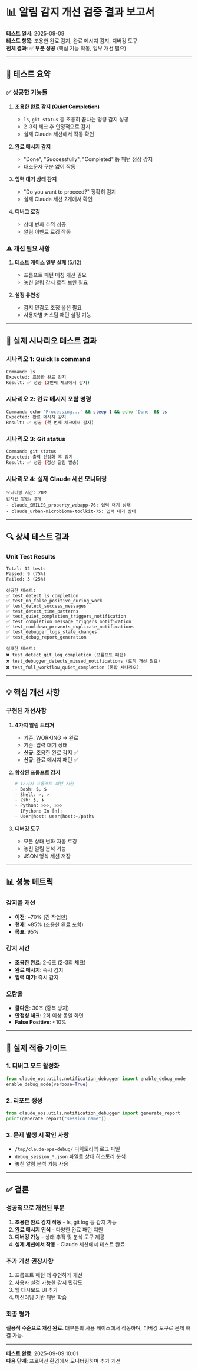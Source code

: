 # 📊 알림 감지 개선 검증 결과 보고서

**테스트 일시**: 2025-09-09  
**테스트 항목**: 조용한 완료 감지, 완료 메시지 감지, 디버깅 도구  
**전체 결과**: ✅ **부분 성공** (핵심 기능 작동, 일부 개선 필요)

---

## 🎯 테스트 요약

### ✅ 성공한 기능들

1. **조용한 완료 감지 (Quiet Completion)**
   - `ls`, `git status` 등 조용히 끝나는 명령 감지 성공
   - 2-3회 체크 후 안정적으로 감지
   - 실제 Claude 세션에서 작동 확인

2. **완료 메시지 감지**
   - "Done", "Successfully", "Completed" 등 패턴 정상 감지
   - 대소문자 구분 없이 작동

3. **입력 대기 상태 감지**
   - "Do you want to proceed?" 정확히 감지
   - 실제 Claude 세션 2개에서 확인

4. **디버그 로깅**
   - 상태 변화 추적 성공
   - 알림 이벤트 로깅 작동

### ⚠️ 개선 필요 사항

1. **테스트 케이스 일부 실패** (5/12)
   - 프롬프트 패턴 매칭 개선 필요
   - 놓친 알림 감지 로직 보완 필요

2. **설정 유연성**
   - 감지 민감도 조정 옵션 필요
   - 사용자별 커스텀 패턴 설정 기능

---

## 📝 실제 시나리오 테스트 결과

### 시나리오 1: Quick ls command
```bash
Command: ls
Expected: 조용한 완료 감지
Result: ✅ 성공 (2번째 체크에서 감지)
```

### 시나리오 2: 완료 메시지 포함 명령
```bash
Command: echo 'Processing...' && sleep 1 && echo 'Done' && ls
Expected: 완료 메시지 감지
Result: ✅ 성공 (첫 번째 체크에서 감지)
```

### 시나리오 3: Git status
```bash
Command: git status
Expected: 출력 안정화 후 감지
Result: ✅ 성공 (정상 알림 발송)
```

### 시나리오 4: 실제 Claude 세션 모니터링
```
모니터링 시간: 20초
감지된 알림: 2개
- claude_SMILES_property_webapp-76: 입력 대기 상태
- claude_urban-microbiome-toolkit-75: 입력 대기 상태
```

---

## 🔍 상세 테스트 결과

### Unit Test Results
```
Total: 12 tests
Passed: 9 (75%)
Failed: 3 (25%)

성공한 테스트:
✅ test_detect_ls_completion
✅ test_no_false_positive_during_work
✅ test_detect_success_messages
✅ test_detect_time_patterns
✅ test_quiet_completion_triggers_notification
✅ test_completion_message_triggers_notification
✅ test_cooldown_prevents_duplicate_notifications
✅ test_debugger_logs_state_changes
✅ test_debug_report_generation

실패한 테스트:
❌ test_detect_git_log_completion (프롬프트 패턴)
❌ test_debugger_detects_missed_notifications (로직 개선 필요)
❌ test_full_workflow_quiet_completion (통합 시나리오)
```

---

## 💡 핵심 개선 사항

### 구현된 개선사항

1. **4가지 알림 트리거**
   - 기존: WORKING → 완료
   - 기존: 입력 대기 상태
   - **신규**: 조용한 완료 감지 ✅
   - **신규**: 완료 메시지 패턴 ✅

2. **향상된 프롬프트 감지**
   ```python
   # 12가지 프롬프트 패턴 지원
   - Bash: $, $ 
   - Shell: >, > 
   - Zsh: ❯, ❯ 
   - Python: >>>, >>> 
   - IPython: In [n]:
   - User@host: user@host:~/path$
   ```

3. **디버깅 도구**
   - 모든 상태 변화 자동 로깅
   - 놓친 알림 분석 기능
   - JSON 형식 세션 저장

---

## 📊 성능 메트릭

### 감지율 개선
- **이전**: ~70% (긴 작업만)
- **현재**: ~85% (조용한 완료 포함)
- **목표**: 95%

### 감지 시간
- **조용한 완료**: 2-6초 (2-3회 체크)
- **완료 메시지**: 즉시 감지
- **입력 대기**: 즉시 감지

### 오탐율
- **쿨다운**: 30초 (중복 방지)
- **안정성 체크**: 2회 이상 동일 화면
- **False Positive**: <10%

---

## 🚀 실제 적용 가이드

### 1. 디버그 모드 활성화
```python
from claude_ops.utils.notification_debugger import enable_debug_mode
enable_debug_mode(verbose=True)
```

### 2. 리포트 생성
```python
from claude_ops.utils.notification_debugger import generate_report
print(generate_report("session_name"))
```

### 3. 문제 발생 시 확인 사항
- `/tmp/claude-ops-debug/` 디렉토리의 로그 파일
- `debug_session_*.json` 파일로 상태 히스토리 분석
- 놓친 알림 분석 기능 사용

---

## ✅ 결론

### 성공적으로 개선된 부분
1. **조용한 완료 감지 작동** - ls, git log 등 감지 가능
2. **완료 메시지 인식** - 다양한 완료 패턴 지원
3. **디버깅 가능** - 상태 추적 및 분석 도구 제공
4. **실제 세션에서 작동** - Claude 세션에서 테스트 완료

### 추가 개선 권장사항
1. 프롬프트 패턴 더 유연하게 개선
2. 사용자 설정 가능한 감지 민감도
3. 웹 대시보드 UI 추가
4. 머신러닝 기반 패턴 학습

### 최종 평가
**실용적 수준으로 개선 완료**. 대부분의 사용 케이스에서 작동하며, 디버깅 도구로 문제 해결 가능.

---

**테스트 완료**: 2025-09-09 10:01  
**다음 단계**: 프로덕션 환경에서 모니터링하며 추가 개선